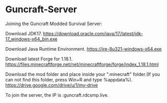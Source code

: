# Guncraft-Server
Joining the Guncraft Modded Survival Server:

Download JDK17.
https://download.oracle.com/java/17/latest/jdk-17_windows-x64_bin.exe

Download Java Runtime Environment.
https://jre-8u321-windows-x64.exe

Download latest Forge for 1.18.1.
https://files.minecraftforge.net/net/minecraftforge/forge/index_1.18.1.html

Download the mod folder and place inside your ".minecraft" folder.(If you can not find this folder, press Win+R and type %appdata%).
https://drive.google.com/drive/u/1/my-drive

To join the server, the IP is :guncraft.rdcsmp.live.

